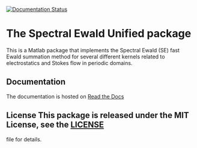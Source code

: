 [![Documentation Status](https://readthedocs.org/projects/spectralewald/badge/?version=latest)](http://spectralewald.readthedocs.org/en/latest/?badge=latest)

# The Spectral Ewald Unified package

This is a Matlab package that implements the Spectral Ewald (SE) fast Ewald summation
method for several different kernels related to electrostatics and Stokes flow in periodic
domains.

## Documentation

The documentation is hosted on [Read the Docs](http://spectralewald.readthedocs.org)

## License This package is released under the MIT License, see the [LICENSE](./LICENSE)
file for details.
